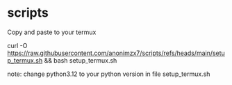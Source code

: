 # scripts

Copy and paste to your termux

curl -O https://raw.githubusercontent.com/anonimzx7/scripts/refs/heads/main/setup_termux.sh && bash setup_termux.sh

note: change python3.12 to your python version in file setup_termux.sh
